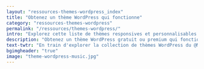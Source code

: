 ```yaml
---
layout: "ressources-themes-wordpress_index"
title: "Obtenez un thème WordPress qui fonctionne"
category: "ressources-themes-wordpress"
permalink: "/ressources/themes-wordpress/"
intro: "Explorez cette liste de thèmes responsives et personnalisables pour créer votre blog, votre portfolio ou le site web d'un ami. Chacun des thèmes WordPress ci-dessous a été sélectionné pour son design sympa, ses fonctionnalités utiles & son code propre. Pour résumé, vous obtiendrez un thème qui fonctionne. N'hésitez pas à suggérer vos découvertes et vos créations."
description: "Obtenez un thème WordPress gratuit ou premium qui fonctionne pour créer votre blog, votre portfolio ou le site web d'un ami"
text-twtr: "En train d'explorer la collection de thèmes WordPress du @MagDuWebdesign"
bgimgheader: "true"
image: "theme-wordpress-music.jpg"
---
```

